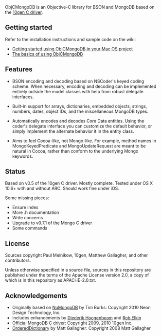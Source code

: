 ObjCMongoDB is an Objective-C library for BSON and MongoDB based on the [10gen
C driver](https://github.com/mongodb/mongo-c-driver).

## Getting started

Refer to the installation instructions and sample code on the wiki:

 -   [Getting started using ObjCMongoDB in your Mac OS project](https://github.com/noa--/ObjCMongoDB/wiki)
 -   [The basics of using ObjCMongoDB](https://github.com/noa--/ObjCMongoDB/wiki/TheBasics)

## Features

 -   BSON encoding and decoding based on NSCoder's keyed coding scheme. When
     necessary, encoding and decoding can be implemented entirely outside the model classes with help from robust delegate interfaces.
   
 -   Built-in support for arrays, dictionaries, embedded objects, strings,
     numbers, dates, object IDs, and the miscellaneous MongoDB types.

 -   Automatically encodes and decodes Core Data entities. Using the coder's
     delegate interface you can customize the default behavior, or simply implement the alternate behavior it in the entity class.

 -   Aims to feel Cocoa-like, not Mongo-like. For example, method names in
     MongoKeyedPredicate and MongoUpdateRequest are meant to be natural in Cocoa, rather than conform to the underlying Mongo keywords.

## Status

Based on v0.5 of the 10gen C driver. Mostly complete. Tested under OS X 10.6+
with and without ARC. Should work fine under iOS.

Some missing pieces:

 -   Ensure index
 -   More .h documentation
 -   Write concerns
 -   Upgrade to v0.7.1 of the Mongo C driver
 -   Some commands

## License

Sources copyright Paul Melnikow, 10gen, Matthew Gallagher, and other
contributors.

Unless otherwise specified in a source file, sources in this repository are
published under the terms of the Apache License version 2.0, a copy of which is
in this repository as APACHE-2.0.txt.

## Acknowledgements

 -  Originally based on [NuMongoDB](https://github.com/timburks/NuMongoDB) by Tim Burks: Copyright 2010 Neon Design Technology, Inc.
 -  Includes enhancements by [Diederik Hoogenboom](https://github.com/dhoogenb/NuMongoDB) and [Rob Elkin](https://github.com/robelkin/NuMongoDB)
 -  [Official MongoDB C driver](http://github.com/mongodb/mongo-c-driver): Copyright 2009, 2010 10gen Inc.
 -  [OrderedDictionary](http://cocoawithlove.com/2008/12/ordereddictionary-subclassing-cocoa.html) by Matt Gallagher: Copyright 2008 Matt Gallagher